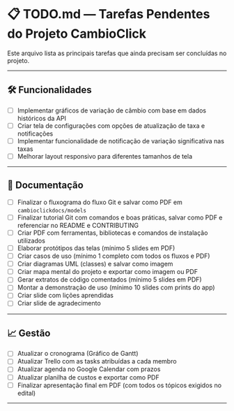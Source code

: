  # 📋 TODO.md — Tarefas Pendentes do Projeto CambioClick

Este arquivo lista as principais tarefas que ainda precisam ser concluídas no projeto.

---

## 🛠️ Funcionalidades

- [ ] Implementar gráficos de variação de câmbio com base em dados históricos da API
- [ ] Criar tela de configurações com opções de atualização de taxa e notificações
- [ ] Implementar funcionalidade de notificação de variação significativa nas taxas
- [ ] Melhorar layout responsivo para diferentes tamanhos de tela

---

## 🧱 Documentação

- [ ] Finalizar o fluxograma do fluxo Git e salvar como PDF em `cambioclickdocs/models`
- [ ] Finalizar tutorial Git com comandos e boas práticas, salvar como PDF e referenciar no README e CONTRIBUTING
- [ ] Criar PDF com ferramentas, bibliotecas e comandos de instalação utilizados
- [ ] Elaborar protótipos das telas (mínimo 5 slides em PDF)
- [ ] Criar casos de uso (mínimo 1 completo com todos os fluxos e PDF)
- [ ] Criar diagramas UML (classes) e salvar como imagem
- [ ] Criar mapa mental do projeto e exportar como imagem ou PDF
- [ ] Gerar extratos de código comentados (mínimo 5 slides em PDF)
- [ ] Montar a demonstração de uso (mínimo 10 slides com prints do app)
- [ ] Criar slide com lições aprendidas
- [ ] Criar slide de agradecimento

---

## 📈 Gestão

- [ ] Atualizar o cronograma (Gráfico de Gantt)
- [ ] Atualizar Trello com as tasks atribuídas a cada membro
- [ ] Atualizar agenda no Google Calendar com prazos
- [ ] Atualizar planilha de custos e exportar como PDF
- [ ] Finalizar apresentação final em PDF (com todos os tópicos exigidos no edital)

---


